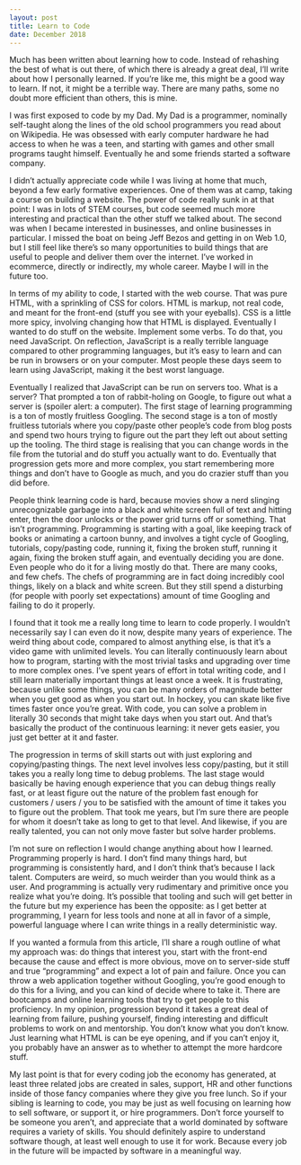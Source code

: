 ```yaml
---
layout: post
title: Learn to Code
date: December 2018
---
```

Much has been written about learning how to code. Instead of rehashing the best of what is out there, of which there is already a great deal, I’ll write about how I personally learned. If you’re like me, this might be a good way to learn. If not, it might be a terrible way. There are many paths, some no doubt more efficient than others, this is mine.

I was first exposed to code by my Dad. My Dad is a programmer, nominally self-taught along the lines of the old school programmers you read about on Wikipedia. He was obsessed with early computer hardware he had access to when he was a teen, and starting with games and other small programs taught himself. Eventually he and some friends started a software company.

I didn’t actually appreciate code while I was living at home that much, beyond a few early formative experiences. One of them was at camp, taking a course on building a website. The power of code really sunk in at that point: I was in lots of STEM courses, but code seemed much more interesting and practical than the other stuff we talked about. The second was when I became interested in businesses, and online businesses in particular. I missed the boat on being Jeff Bezos and getting in on Web 1.0, but I still feel like there’s so many opportunities to build things that are useful to people and deliver them over the internet. I’ve worked in ecommerce, directly or indirectly, my whole career. Maybe I will in the future too.

In terms of my ability to code, I started with the web course. That was pure HTML, with a sprinkling of CSS for colors. HTML is markup, not real code, and meant for the front-end (stuff you see with your eyeballs). CSS is a little more spicy, involving changing how that HTML is displayed. Eventually I wanted to do stuff on the website. Implement some verbs. To do that, you need JavaScript. On reflection, JavaScript is a really terrible language compared to other programming languages, but it’s easy to learn and can be run in browsers or on your computer. Most people these days seem to learn using JavaScript, making it the best worst language.

Eventually I realized that JavaScript can be run on servers too. What is a server? That prompted a ton of rabbit-holing on Google, to figure out what a server is (spoiler alert: a computer). The first stage of learning programming is a ton of mostly fruitless Googling. The second stage is a ton of mostly fruitless tutorials where you copy/paste other people’s code from blog posts and spend two hours trying to figure out the part they left out about setting up the tooling. The third stage is realising that you can change words in the file from the tutorial and do stuff you actually want to do. Eventually that progression gets more and more complex, you start remembering more things and don’t have to Google as much, and you do crazier stuff than you did before.

People think learning code is hard, because movies show a nerd slinging unrecognizable garbage into a black and white screen full of text and hitting enter, then the door unlocks or the power grid turns off or something. That isn’t programming. Programming is starting with a goal, like keeping track of books or animating a cartoon bunny, and involves a tight cycle of Googling, tutorials, copy/pasting code, running it, fixing the broken stuff, running it again, fixing the broken stuff again, and eventually deciding you are done. Even people who do it for a living mostly do that. There are many cooks, and few chefs. The chefs of programming are in fact doing incredibly cool things, likely on a black and white screen. But they still spend a disturbing (for people with poorly set expectations) amount of time Googling and failing to do it properly.

I found that it took me a really long time to learn to code properly. I wouldn’t necessarily say I can even do it now, despite many years of experience. The weird thing about code, compared to almost anything else, is that it’s a video game with unlimited levels. You can literally continuously learn about how to program, starting with the most trivial tasks and upgrading over time to more complex ones. I’ve spent years of effort in total writing code, and I still learn materially important things at least once a week. It is frustrating, because unlike some things, you can be many orders of magnitude better when you get good as when you start out. In hockey, you can skate like five times faster once you’re great. With code, you can solve a problem in literally 30 seconds that might take days when you start out. And that’s basically the product of the continuous learning: it never gets easier, you just get better at it and faster.

The progression in terms of skill starts out with just exploring and copying/pasting things. The next level involves less copy/pasting, but it still takes you a really long time to debug problems. The last stage would basically be having enough experience that you can debug things really fast, or at least figure out the nature of the problem fast enough for customers / users / you to be satisfied with the amount of time it takes you to figure out the problem. That took me years, but I’m sure there are people for whom it doesn’t take as long to get to that level. And likewise, if you are really talented, you can not only move faster but solve harder problems.

I’m not sure on reflection I would change anything about how I learned. Programming properly is hard. I don’t find many things hard, but programming is consistently hard, and I don’t think that’s because I lack talent. Computers are weird, so much weirder than you would think as a user. And programming is actually very rudimentary and primitive once you realize what you’re doing. It’s possible that tooling and such will get better in the future but my experience has been the opposite: as I get better at programming, I yearn for less tools and none at all in favor of a simple, powerful language where I can write things in a really deterministic way. 

If you wanted a formula from this article, I’ll share a rough outline of what my approach was: do things that interest you, start with the front-end because the cause and effect is more obvious, move on to server-side stuff and true “programming” and expect a lot of pain and failure. Once you can throw a web application together without Googling, you’re good enough to do this for a living, and you can kind of decide where to take it. There are bootcamps and online learning tools that try to get people to this proficiency. In my opinion, progression beyond it takes a great deal of learning from failure, pushing yourself, finding interesting and difficult problems to work on and mentorship. You don’t know what you don’t know. Just learning what HTML is can be eye opening, and if you can’t enjoy it, you probably have an answer as to whether to attempt the more hardcore stuff.

My last point is that for every coding job the economy has generated, at least three related jobs are created in sales, support, HR and other functions inside of those fancy companies where they give you free lunch. So if your sibling is learning to code, you may be just as well focusing on learning how to sell software, or support it, or hire programmers. Don’t force yourself to be someone you aren’t, and appreciate that a world dominated by software requires a variety of skills. You should definitely aspire to understand software though, at least well enough to use it for work. Because every job in the future will be impacted by software in a meaningful way.
